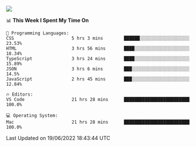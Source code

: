 ![](http://github-profile-summary-cards.vercel.app/api/cards/profile-details?username=kok-s0s&theme=vue)

<!--START_SECTION:waka-->
📊 **This Week I Spent My Time On** 

```text
💬 Programming Languages: 
CSS                      5 hrs 3 mins        ██████░░░░░░░░░░░░░░░░░░░   23.53% 
HTML                     3 hrs 56 mins       ████░░░░░░░░░░░░░░░░░░░░░   18.34% 
TypeScript               3 hrs 24 mins       ████░░░░░░░░░░░░░░░░░░░░░   15.89% 
JSON                     3 hrs 6 mins        ███░░░░░░░░░░░░░░░░░░░░░░   14.5% 
JavaScript               2 hrs 45 mins       ███░░░░░░░░░░░░░░░░░░░░░░   12.84%

🔥 Editors: 
VS Code                  21 hrs 28 mins      █████████████████████████   100.0%

💻 Operating System: 
Mac                      21 hrs 28 mins      █████████████████████████   100.0%

```


 Last Updated on 19/06/2022 18:43:44 UTC
<!--END_SECTION:waka-->
